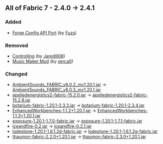 ## All of Fabric 7 - 2.4.0 -> 2.4.1

### Added

  * [Forge Config API Port](https://www.curseforge.com/minecraft/mc-mods/forge-config-api-port-fabric) (by [Fuzs](https://www.curseforge.com/members/Fuzs/projects))

### Removed

  * [Controlling](https://www.curseforge.com/minecraft/mc-mods/controlling) (by [Jaredlll08](https://www.curseforge.com/members/Jaredlll08/projects))
  * [Music Maker Mod](https://www.curseforge.com/minecraft/mc-mods/music-maker-mod) (by [xerca0](https://www.curseforge.com/members/xerca0/projects))

### Changed

  * [AmbientSounds_FABRIC_v6.0.2_mc1.20.1.jar](https://www.curseforge.com/minecraft/mc-mods/ambientsounds/files/5434685) -> [AmbientSounds_FABRIC_v6.0.3_mc1.20.1.jar](https://www.curseforge.com/minecraft/mc-mods/ambientsounds/files/5492125)
  * [appliedenergistics2-fabric-15.2.0.jar](https://www.curseforge.com/minecraft/mc-mods/applied-energistics-2/files/5330428) -> [appliedenergistics2-fabric-15.2.8.jar](https://www.curseforge.com/minecraft/mc-mods/applied-energistics-2/files/5491878)
  * [botarium-fabric-1.20.1-2.3.3.jar](https://www.curseforge.com/minecraft/mc-mods/botarium/files/5118354) -> [botarium-fabric-1.20.1-2.3.4.jar](https://www.curseforge.com/minecraft/mc-mods/botarium/files/5486071)
  * [EnhancedWorkbenches-1.1.2+1.20.1.jar](https://www.curseforge.com/minecraft/mc-mods/enhanced-workbenches/files/5409706) -> [EnhancedWorkbenches-1.1.3+1.20.1.jar](https://www.curseforge.com/minecraft/mc-mods/enhanced-workbenches/files/5483648)
  * [exposure-1.20.1-1.7.0-fabric.jar](https://www.curseforge.com/minecraft/mc-mods/exposure/files/5481474) -> [exposure-1.20.1-1.7.1-fabric.jar](https://www.curseforge.com/minecraft/mc-mods/exposure/files/5483378)
  * [iceandfire-0.2.jar](https://www.curseforge.com/minecraft/mc-mods/iceandfire-fabric/files/5481941) -> [iceandfire-0.2.1.jar](https://www.curseforge.com/minecraft/mc-mods/iceandfire-fabric/files/5492780)
  * [lodestone-1.20.1-1.6.1.2d-fabric.jar](https://www.curseforge.com/minecraft/mc-mods/lodestone/files/5472467) -> [lodestone-1.20.1-1.6.1.2g-fabric.jar](https://www.curseforge.com/minecraft/mc-mods/lodestone/files/5490519)
  * [thaumon-fabric-2.2.0+1.20.1.jar](https://www.curseforge.com/minecraft/mc-mods/thaumon/files/5142318) -> [thaumon-fabric-2.3.0+1.20.1.jar](https://www.curseforge.com/minecraft/mc-mods/thaumon/files/5492066)


